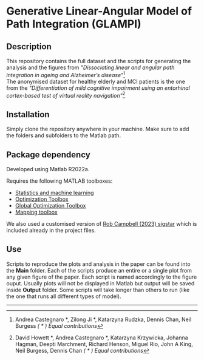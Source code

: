 Generative Linear-Angular Model of Path Integration (GLAMPI)  
======

[Figure 1]: https://github.com/Lenakeiz/VectorAdditionModel/blob/main/Images/Fig1a.png "Triangle Completion Task"

## Description 
This repository contains the full dataset and the scripts for generating the analysis and the figures from _"Dissociating linear and angular path integration in ageing and Alzheimer’s disease"_[^1]  
The anonymised dataset for healthy elderly and MCI patients is the one from the _"Differentiation of mild cognitive impairment using an entorhinal cortex-based test of virtual reality navigation"_[^2]

## Installation
Simply clone the repository anywhere in your machine. Make sure to add the folders and subfolders to the Matlab path.

## Package dependency
Developed using Matlab R2022a.

Requires the following MATLAB toolboxes:

- [Statistics and machine learning](https://uk.mathworks.com/products/statistics.html)
- [Optimization Toolbox](https://uk.mathworks.com/products/optimization.html)
- [Global Optimization Toolbox](https://uk.mathworks.com/products/global-optimization.html?s_tid=srchtitle_Global%20Optimization%20Toolbox_1)
- [Mapping toolbox](https://uk.mathworks.com/products/mapping.html)

We also used a customised version of [Rob Campbell (2023) sigstar](https://github.com/raacampbell/sigstar) which is included already in the project files.

## Use
Scripts to reproduce the plots and analysis in the paper can be found into the **Main** folder. Each of the scripts produce an entire or a single plot from any given figure of the paper. Each script is named accordingly to the figure ouput. Usually plots will not be displayed in Matlab but output will be saved inside **Output** folder. Some scripts will take longer than others to run (like the one that runs all different types of model).


---
[^1]: Andrea Castegnaro *, Zilong Ji *, Katarzyna Rudzka, Dennis Chan, Neil Burgess _( * ) Equal contributions_

[^2]: David Howett *, Andrea Castegnaro *, Katarzyna Krzywicka, Johanna Hagman, Deepti Marchment, Richard Henson, Miguel Rio, John A King, Neil Burgess, Dennis Chan _( * ) Equal contributions_